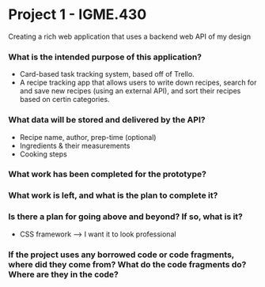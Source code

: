 # Project 1 - IGME.430
Creating a rich web application that uses a backend web API of my design

### What is the intended purpose of this application?
- Card-based task tracking system, based off of Trello.
- A recipe tracking app that allows users to write down recipes, search for and save new recipes (using an external API), and sort their recipes based on certin categories.
### What data will be stored and delivered by the API?
- Recipe name, author, prep-time (optional)
- Ingredients & their measurements
- Cooking steps
### What work has been completed for the prototype?

### What work is left, and what is the plan to complete it?

### Is there a plan for going above and beyond? If so, what is it?
- CSS framework --> I want it to look professional
### If the project uses any borrowed code or code fragments, where did they come from? What do the code fragments do? Where are they in the code?
